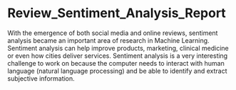 # Review_Sentiment_Analysis_Report

With the emergence of both social media and online reviews, sentiment analysis became an important area of research in Machine 
Learning. Sentiment analysis can help improve products, marketing, clinical medicine or even how cities deliver services. Sentiment 
analysis is a very interesting challenge to work on because the computer needs to interact with human language (natural language 
processing) and be able to identify and extract subjective information. 
